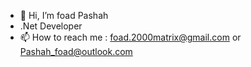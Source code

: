 - 👋 Hi, I’m foad Pashah
- .Net Developer
- 📫 How to reach me : foad.2000matrix@gmail.com or Pashah_foad@outlook.com

<!---
foadPashah/foadPashah is a ✨ special ✨ repository because its `README.md` (this file) appears on your GitHub profile.
You can click the Preview link to take a look at your changes.
--->
